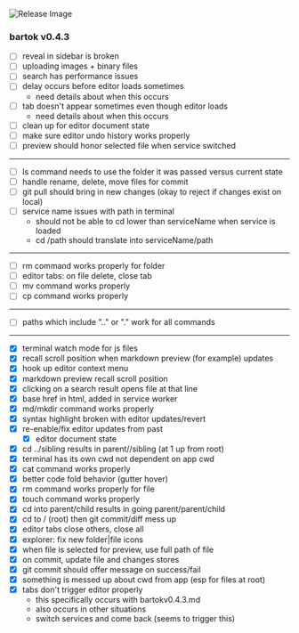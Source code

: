 ![Release Image](https://bit.ly/fiugHexagons)

### bartok v0.4.3

- [ ] reveal in sidebar is broken
- [ ] uploading images + binary files
- [ ] search has performance issues
- [ ] delay occurs before editor loads sometimes
	- need details about when this occurs
- [ ] tab doesn't appear sometimes even though editor loads
	- need details about when this occurs
- [ ] clean up for editor document state
- [ ] make sure editor undo history works properly
- [ ] preview should honor selected file when service switched

---

- [ ] ls command needs to use the folder it was passed versus current state
- [ ] handle rename, delete, move files for commit
- [ ] git pull should bring in new changes (okay to reject if changes exist on local)
- [ ] service name issues with path in terminal
  - should not be able to cd lower than serviceName when service is loaded
  - cd /path should translate into serviceName/path

---

- [ ] rm command works properly for folder
- [ ] editor tabs: on file delete, close tab
- [ ] mv command works properly
- [ ] cp command works properly

---

- [ ] paths which include ".." or "." work for all commands

----

- [X] terminal watch mode for js files
- [X] recall scroll position when markdown preview (for example) updates
- [X] hook up editor context menu
- [X] markdown preview recall scroll position
- [X] clicking on a search result opens file at that line
- [X] base href in html, added in service worker
- [X] md/mkdir command works properly
- [X] syntax highlight broken with editor updates/revert
- [X] re-enable/fix editor updates from past
	- [X] editor document state
- [X] cd ../sibling results in parent//sibling (at 1 up from root)
- [X] terminal has its own cwd not dependent on app cwd
- [X] cat command works properly
- [X] better code fold behavior (gutter hover)
- [X] rm command works properly for file
- [X] touch command works properly
- [X] cd into parent/child results in going parent/parent/child
- [X] cd to / (root) then git commit/diff mess up
- [X] editor tabs close others, close all
- [X] explorer: fix new folder|file icons
- [X] when file is selected for preview, use full path of file
- [X] on commit, update file and changes stores
- [X] git commit should offer message on success/fail
- [X] something is messed up about cwd from app (esp for files at root)
- [X] tabs don't trigger editor properly
  - this specifically occurs with bartokv0.4.3.md
  - also occurs in other situations
  - switch services and come back (seems to trigger this)
